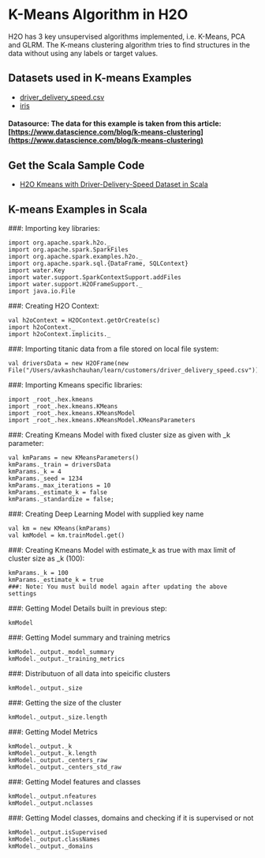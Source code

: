 # K-Means Algorithm in H2O #

H2O has 3 key unsupervised algorithms implemented, i.e. K-Means, PCA and GLRM. The K-means clustering algorithm tries to find structures in the data without using any labels or target values.

## Datasets used in K-means Examples ##
  - [driver_delivery_speed.csv](https://raw.githubusercontent.com/Avkash/mldl/master/data/driver_delivery_speed.csv)
  - [iris](https://raw.githubusercontent.com/Avkash/mldl/master/data/iris.csv)

#### Datasource: The data for this example is taken from this article: [https://www.datascience.com/blog/k-means-clustering](https://www.datascience.com/blog/k-means-clustering) ####

## Get the Scala Sample Code ##
  - [H2O Kmeans with Driver-Delivery-Speed Dataset in Scala](https://github.com/Avkash/mldl/blob/master/notebook/h2o/H2O-Kmeans-DriverDeliverySpeed.ipynb)

## K-means Examples in Scala ##

###: Importing key libraries:
```
import org.apache.spark.h2o._
import org.apache.spark.SparkFiles
import org.apache.spark.examples.h2o._
import org.apache.spark.sql.{DataFrame, SQLContext}
import water.Key
import water.support.SparkContextSupport.addFiles
import water.support.H2OFrameSupport._
import java.io.File
```

###: Creating H2O Context:
```
val h2oContext = H2OContext.getOrCreate(sc)
import h2oContext._
import h2oContext.implicits._
```

###: Importing titanic data from a file stored on local file system:
```
val driversData = new H2OFrame(new File("/Users/avkashchauhan/learn/customers/driver_delivery_speed.csv"))
```

###: Importing Kmeans specific libraries:
```
import _root_.hex.kmeans
import _root_.hex.kmeans.KMeans
import _root_.hex.kmeans.KMeansModel
import _root_.hex.kmeans.KMeansModel.KMeansParameters
```

###: Creating Kmeans Model with fixed cluster size as given with _k parameter:
```
val kmParams = new KMeansParameters()
kmParams._train = driversData
kmParams._k = 4
kmParams._seed = 1234
kmParams._max_iterations = 10
kmParams._estimate_k = false
kmParams._standardize = false;
```

###: Creating Deep Learning Model with supplied key name
```
val km = new KMeans(kmParams)
val kmModel = km.trainModel.get()
```

###: Creating Kmeans Model with estimate_k as true with max limit of cluster size as _k (100):
```
kmParams._k = 100
kmParams._estimate_k = true
###: Note: You must build model again after updating the above settings 
```

###: Getting Model Details built in previous step:
```
kmModel
```

###: Getting Model summary and training metrics 
```
kmModel._output._model_summary
kmModel._output._training_metrics
```

###: Distributuon of all data into speicific clusters
```
kmModel._output._size
```

###: Getting the size of the cluster
```
kmModel._output._size.length
```

###: Getting Model Metrics
```
kmModel._output._k
kmModel._output._k.length
kmModel._output._centers_raw
kmModel._output._centers_std_raw
```

###: Getting Model features and classes
```
kmModel._output.nfeatures
kmModel._output.nclasses
```

###: Getting Model classes, domains and checking if it is supervised or not
```
kmModel._output.isSupervised
kmModel._output.classNames
kmModel._output._domains
```
